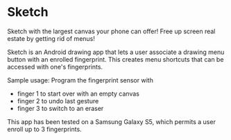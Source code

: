 # Sketch
Sketch with the largest canvas your phone can offer!
Free up screen real estate by getting rid of menus!

Sketch is an Android drawing app that lets a user associate a drawing menu button with an enrolled fingerprint.
This creates menu shortcuts that can be accessed with one's fingerprints.

Sample usage: Program the fingerprint sensor with
- finger 1 to start over with an empty canvas
- finger 2 to undo last gesture
- finger 3 to switch to an eraser 

This app has been tested on a Samsung Galaxy S5, which permits a user enroll up to 3 fingerprints.
